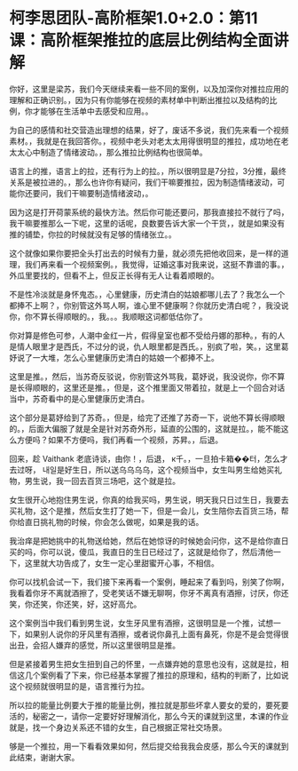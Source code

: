 # 柯李思团队-高阶框架1.0+2.0：第11课：高阶框架推拉的底层比例结构全面讲解

你好，这里是梁苏，我们今天继续来看一些不同的案例，以及加深你对推拉应用的理解和正确识别。，因为只有你能够在视频的素材单中判断出推拉以及结构的比例，你才能够在生活单中去感受和应用。。

为自己的感情和社交营造出理想的结果，好了，废话不多说，我们先来看一个视频素材。，我就是在我回答你。，视频中老头对老太太用得很明显的推拉，成功地在老太太心中制造了情绪波动。，那么推拉比例结构也很简单。

语言上的推，语言上的拉，还有行为上的拉。，所以很明显是7分拉，3分推，最终关系是被拉进的。，那么也许你有疑问，我们干嘛要推拉，因为制造情绪波动，可能你还要问，我们干嘛要制造情绪波动，。

因为这是打开荷蒙系统的最快方法。然后你可能还要问，那我直接拉不就行了吗，我干嘛要推那么一下呢，这里的话呢，良数要告诉大家一个干货，，就是如果没有推的铺垫，你拉的时候就没有足够的情绪张立。。

这个就像如果你要把全头打出去的时候有力量，就必须先把他收回来，是一样的道理，我们再来看一个视频案例。，我觉得，证婚这事对我来说，这挺不靠谱的事。，外瓜里要找的，但看不上，但反正长得有无人让看着顺眼的。

不是性冷淡就是身怀鬼态。，心里健康，历史清白的姑娘都哪儿去了？我怎么一个都捧不上啊？，你别管这外骂人啊，谁心里不健康啊？你就历史清白呢？，我没说你，你不算长得顺眼的。，我。。。我顺眼这词都低估你了。

你对算是修色可参，人潮中金红一片，假得皇室也都不受给丹娜的那种。，有的人是情人眼里才是西氏，不过分的说，仇人眼里都是西氏。，别疯了啦，笑。，这里葛妤说了一大堆，怎么心里健康历史清白的姑娘一个都捧不上。

这里是推。，然后，当苏奇反驳说，你别管这外骂我，葛妤说，我没说你，你不算是长得顺眼的，这里还是推。，但是，这个推里面又带着拉，就是上一个回合对话当中，苏奇看中的是心里健康历史清白。

这个部分是葛妤给到了苏奇。，但是，给完了还推了苏奇一下，说他不算长得顺眼的。，后面大偏服了就是全是针对苏奇外形，延直的公围的，这就是拉。，能不能这么方便吗？如果不方便吗，我们再看一个视频，苏昇。，后退。

回来，趁 Vaithank 老底诗谈，由你！，后退， к千。，一旦拍卡箱��터，怎么才去过呀， 내일是好生日，所以送乌乌乌乌，这个视频当中，女生叫男生给她买礼物，男生说，我一回去百货三场吧，这个就是拉。

女生很开心地抱住男生说，你真的给我买吗，男生说，明天我只日过生日，我要去买礼物，这个是推，然后女生打了她一下，但是一会儿，女生陪你去百货三场，帮你给直日挑礼物的时候，你会怎么做呢，如果是我的话。

我治痒是把她挑中的礼物送给她，然后在她惊讶的时候她会问你，这不是给你直日买的吗，你可以说，傻瓜，我直日的生日已经过了，这就是给你了，然后清他一下，这里就大功告成了，女生一定心里甜蜜开心事，不相信。

你可以找机会试一下，我们接下来再看一个案例，睡起来了看到吗，别笑了你啊，我看着你牙不离就酒擦了，受老笑话不嫌无聊啊，你牙不离真有酒擦，讨厌，你还笑，你还笑，你还笑，好，这好高允。

这个案例当中我们看到男生说，女生牙风里有酒擦，这很明显是一个推，试想一下，如果别人说你的牙风里有酒擦，或者说你鼻孔上面有鼻死，你是不是会觉得很出丑，会招人嫌弃的感觉，所以这里很明显是推。

但是紧接着男生把女生扭到自己的怀里，一点嫌弃她的意思也没有，这就是拉，相信这几个案例看了下来，你已经基本掌握了推拉的原理和，结构的判断了，比如说这个视频就很明显的是，语言推行为拉。

所以拉的能量比例要大于推的能量比例，推拉就是那些坏拿人要女的爱的，要死要活的，秘密之一，请你一定要好好理解消化，那么今天的课就到这里，本课的作业就是，找一个身边关系还不错的女生，自己根据正常社交场景。

够是一个推拉，用一下看看效果如何，然后提交给我我会皮感，那么今天的课就到此结束，谢谢大家。
